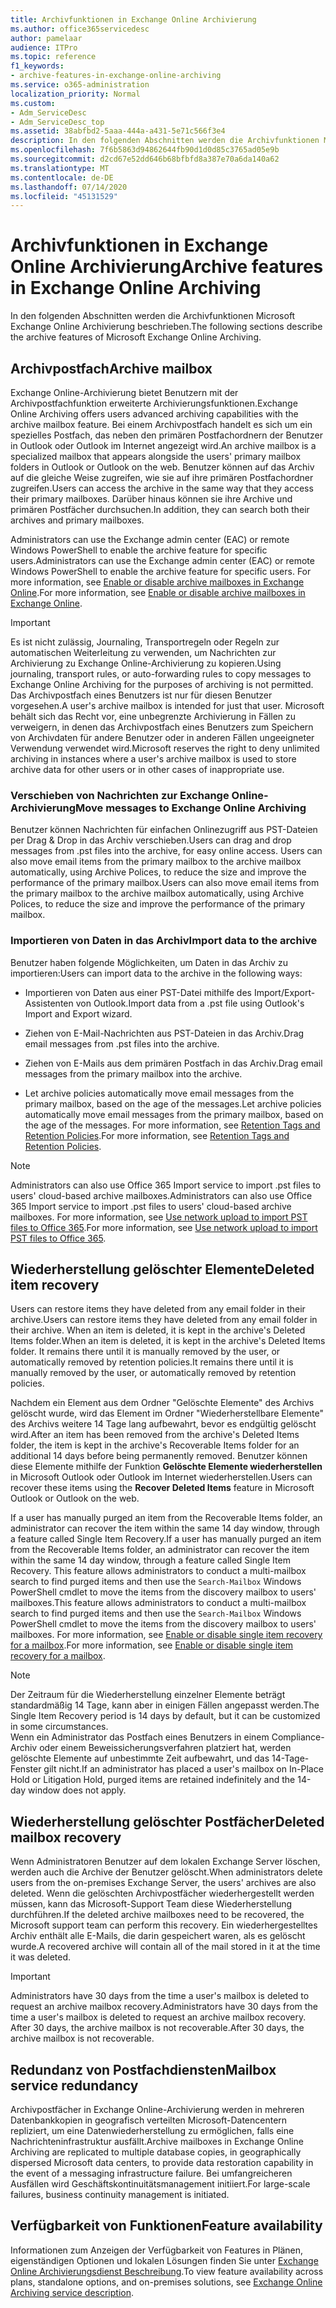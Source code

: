 ```yaml
---
title: Archivfunktionen in Exchange Online Archivierung
ms.author: office365servicedesc
author: pamelaar
audience: ITPro
ms.topic: reference
f1_keywords:
- archive-features-in-exchange-online-archiving
ms.service: o365-administration
localization_priority: Normal
ms.custom:
- Adm_ServiceDesc
- Adm_ServiceDesc_top
ms.assetid: 38abfbd2-5aaa-444a-a431-5e71c566f3e4
description: In den folgenden Abschnitten werden die Archivfunktionen Microsoft Exchange Online Archivierung beschrieben.
ms.openlocfilehash: 7f6b5863d94862644fb90d1d0d85c3765ad05e9b
ms.sourcegitcommit: d2cd67e52dd646b68bfbfd8a387e70a6da140a62
ms.translationtype: MT
ms.contentlocale: de-DE
ms.lasthandoff: 07/14/2020
ms.locfileid: "45131529"
---
```

# <a name="archive-features-in-exchange-online-archiving"></a><span data-ttu-id="3be7f-103">Archivfunktionen in Exchange Online Archivierung</span><span class="sxs-lookup"><span data-stu-id="3be7f-103">Archive features in Exchange Online Archiving</span></span>

<span data-ttu-id="3be7f-104">In den folgenden Abschnitten werden die Archivfunktionen Microsoft Exchange Online Archivierung beschrieben.</span><span class="sxs-lookup"><span data-stu-id="3be7f-104">The following sections describe the archive features of Microsoft Exchange Online Archiving.</span></span>
  
## <a name="archive-mailbox"></a><span data-ttu-id="3be7f-105">Archivpostfach</span><span class="sxs-lookup"><span data-stu-id="3be7f-105">Archive mailbox</span></span>

<span data-ttu-id="3be7f-106">Exchange Online-Archivierung bietet Benutzern mit der Archivpostfachfunktion erweiterte Archivierungsfunktionen.</span><span class="sxs-lookup"><span data-stu-id="3be7f-106">Exchange Online Archiving offers users advanced archiving capabilities with the archive mailbox feature.</span></span> <span data-ttu-id="3be7f-107">Bei einem Archivpostfach handelt es sich um ein spezielles Postfach, das neben den primären Postfachordnern der Benutzer in Outlook oder Outlook im Internet angezeigt wird.</span><span class="sxs-lookup"><span data-stu-id="3be7f-107">An archive mailbox is a specialized mailbox that appears alongside the users' primary mailbox folders in Outlook or Outlook on the web.</span></span> <span data-ttu-id="3be7f-108">Benutzer können auf das Archiv auf die gleiche Weise zugreifen, wie sie auf ihre primären Postfachordner zugreifen.</span><span class="sxs-lookup"><span data-stu-id="3be7f-108">Users can access the archive in the same way that they access their primary mailboxes.</span></span> <span data-ttu-id="3be7f-109">Darüber hinaus können sie ihre Archive und primären Postfächer durchsuchen.</span><span class="sxs-lookup"><span data-stu-id="3be7f-109">In addition, they can search both their archives and primary mailboxes.</span></span>
  
<span data-ttu-id="3be7f-110">Administrators can use the Exchange admin center (EAC) or remote Windows PowerShell to enable the archive feature for specific users.</span><span class="sxs-lookup"><span data-stu-id="3be7f-110">Administrators can use the Exchange admin center (EAC) or remote Windows PowerShell to enable the archive feature for specific users.</span></span> <span data-ttu-id="3be7f-111">For more information, see [Enable or disable archive mailboxes in Exchange Online](https://docs.microsoft.com/office365/securitycompliance/enable-archive-mailboxes).</span><span class="sxs-lookup"><span data-stu-id="3be7f-111">For more information, see [Enable or disable archive mailboxes in Exchange Online](https://docs.microsoft.com/office365/securitycompliance/enable-archive-mailboxes).</span></span>
  
> [!IMPORTANT]
>  <span data-ttu-id="3be7f-112">Es ist nicht zulässig, Journaling, Transportregeln oder Regeln zur automatischen Weiterleitung zu verwenden, um Nachrichten zur Archivierung zu Exchange Online-Archivierung zu kopieren.</span><span class="sxs-lookup"><span data-stu-id="3be7f-112">Using journaling, transport rules, or auto-forwarding rules to copy messages to Exchange Online Archiving for the purposes of archiving is not permitted.</span></span> <br/>
>  <span data-ttu-id="3be7f-113">Das Archivpostfach eines Benutzers ist nur für diesen Benutzer vorgesehen.</span><span class="sxs-lookup"><span data-stu-id="3be7f-113">A user's archive mailbox is intended for just that user.</span></span> <span data-ttu-id="3be7f-114">Microsoft behält sich das Recht vor, eine unbegrenzte Archivierung in Fällen zu verweigern, in denen das Archivpostfach eines Benutzers zum Speichern von Archivdaten für andere Benutzer oder in anderen Fällen ungeeigneter Verwendung verwendet wird.</span><span class="sxs-lookup"><span data-stu-id="3be7f-114">Microsoft reserves the right to deny unlimited archiving in instances where a user's archive mailbox is used to store archive data for other users or in other cases of inappropriate use.</span></span>
  
### <a name="move-messages-to-exchange-online-archiving"></a><span data-ttu-id="3be7f-115">Verschieben von Nachrichten zur Exchange Online-Archivierung</span><span class="sxs-lookup"><span data-stu-id="3be7f-115">Move messages to Exchange Online Archiving</span></span>

<span data-ttu-id="3be7f-116">Benutzer können Nachrichten für einfachen Onlinezugriff aus PST-Dateien per Drag & Drop in das Archiv verschieben.</span><span class="sxs-lookup"><span data-stu-id="3be7f-116">Users can drag and drop messages from .pst files into the archive, for easy online access.</span></span> <span data-ttu-id="3be7f-117">Users can also move email items from the primary mailbox to the archive mailbox automatically, using Archive Polices, to reduce the size and improve the performance of the primary mailbox.</span><span class="sxs-lookup"><span data-stu-id="3be7f-117">Users can also move email items from the primary mailbox to the archive mailbox automatically, using Archive Polices, to reduce the size and improve the performance of the primary mailbox.</span></span> 
  
### <a name="import-data-to-the-archive"></a><span data-ttu-id="3be7f-118">Importieren von Daten in das Archiv</span><span class="sxs-lookup"><span data-stu-id="3be7f-118">Import data to the archive</span></span>

<span data-ttu-id="3be7f-119">Benutzer haben folgende Möglichkeiten, um Daten in das Archiv zu importieren:</span><span class="sxs-lookup"><span data-stu-id="3be7f-119">Users can import data to the archive in the following ways:</span></span>
  
- <span data-ttu-id="3be7f-120">Importieren von Daten aus einer PST-Datei mithilfe des Import/Export-Assistenten von Outlook.</span><span class="sxs-lookup"><span data-stu-id="3be7f-120">Import data from a .pst file using Outlook's Import and Export wizard.</span></span>
    
- <span data-ttu-id="3be7f-121">Ziehen von E-Mail-Nachrichten aus PST-Dateien in das Archiv.</span><span class="sxs-lookup"><span data-stu-id="3be7f-121">Drag email messages from .pst files into the archive.</span></span>
    
- <span data-ttu-id="3be7f-122">Ziehen von E-Mails aus dem primären Postfach in das Archiv.</span><span class="sxs-lookup"><span data-stu-id="3be7f-122">Drag email messages from the primary mailbox into the archive.</span></span>
    
- <span data-ttu-id="3be7f-123">Let archive policies automatically move email messages from the primary mailbox, based on the age of the messages.</span><span class="sxs-lookup"><span data-stu-id="3be7f-123">Let archive policies automatically move email messages from the primary mailbox, based on the age of the messages.</span></span> <span data-ttu-id="3be7f-124">For more information, see [Retention Tags and Retention Policies](https://docs.microsoft.com/Exchange/policy-and-compliance/mrm/retention-tags-and-retention-policies).</span><span class="sxs-lookup"><span data-stu-id="3be7f-124">For more information, see [Retention Tags and Retention Policies](https://docs.microsoft.com/Exchange/policy-and-compliance/mrm/retention-tags-and-retention-policies).</span></span>
    
> [!NOTE]
> <span data-ttu-id="3be7f-125">Administrators can also use Office 365 Import service to import .pst files to users' cloud-based archive mailboxes.</span><span class="sxs-lookup"><span data-stu-id="3be7f-125">Administrators can also use Office 365 Import service to import .pst files to users' cloud-based archive mailboxes.</span></span> <span data-ttu-id="3be7f-126">For more information, see [Use network upload to import PST files to Office 365](https://docs.microsoft.com/office365/securitycompliance/use-network-upload-to-import-pst-files).</span><span class="sxs-lookup"><span data-stu-id="3be7f-126">For more information, see [Use network upload to import PST files to Office 365](https://docs.microsoft.com/office365/securitycompliance/use-network-upload-to-import-pst-files).</span></span> 
  
## <a name="deleted-item-recovery"></a><span data-ttu-id="3be7f-127">Wiederherstellung gelöschter Elemente</span><span class="sxs-lookup"><span data-stu-id="3be7f-127">Deleted item recovery</span></span>

<span data-ttu-id="3be7f-128">Users can restore items they have deleted from any email folder in their archive.</span><span class="sxs-lookup"><span data-stu-id="3be7f-128">Users can restore items they have deleted from any email folder in their archive.</span></span> <span data-ttu-id="3be7f-129">When an item is deleted, it is kept in the archive's Deleted Items folder.</span><span class="sxs-lookup"><span data-stu-id="3be7f-129">When an item is deleted, it is kept in the archive's Deleted Items folder.</span></span> <span data-ttu-id="3be7f-130">It remains there until it is manually removed by the user, or automatically removed by retention policies.</span><span class="sxs-lookup"><span data-stu-id="3be7f-130">It remains there until it is manually removed by the user, or automatically removed by retention policies.</span></span>
  
<span data-ttu-id="3be7f-131">Nachdem ein Element aus dem Ordner "Gelöschte Elemente" des Archivs gelöscht wurde, wird das Element im Ordner "Wiederherstellbare Elemente" des Archivs weitere 14 Tage lang aufbewahrt, bevor es endgültig gelöscht wird.</span><span class="sxs-lookup"><span data-stu-id="3be7f-131">After an item has been removed from the archive's Deleted Items folder, the item is kept in the archive's Recoverable Items folder for an additional 14 days before being permanently removed.</span></span> <span data-ttu-id="3be7f-132">Benutzer können diese Elemente mithilfe der Funktion **Gelöschte Elemente wiederherstellen** in Microsoft Outlook oder Outlook im Internet wiederherstellen.</span><span class="sxs-lookup"><span data-stu-id="3be7f-132">Users can recover these items using the **Recover Deleted Items** feature in Microsoft Outlook or Outlook on the web.</span></span> 
  
<span data-ttu-id="3be7f-133">If a user has manually purged an item from the Recoverable Items folder, an administrator can recover the item within the same 14 day window, through a feature called Single Item Recovery.</span><span class="sxs-lookup"><span data-stu-id="3be7f-133">If a user has manually purged an item from the Recoverable Items folder, an administrator can recover the item within the same 14 day window, through a feature called Single Item Recovery.</span></span> <span data-ttu-id="3be7f-134">This feature allows administrators to conduct a multi-mailbox search to find purged items and then use the  `Search-Mailbox` Windows PowerShell cmdlet to move the items from the discovery mailbox to users' mailboxes.</span><span class="sxs-lookup"><span data-stu-id="3be7f-134">This feature allows administrators to conduct a multi-mailbox search to find purged items and then use the  `Search-Mailbox` Windows PowerShell cmdlet to move the items from the discovery mailbox to users' mailboxes.</span></span> <span data-ttu-id="3be7f-135">For more information, see [Enable or disable single item recovery for a mailbox](https://docs.microsoft.com/office365/securitycompliance/use-network-upload-to-import-pst-files).</span><span class="sxs-lookup"><span data-stu-id="3be7f-135">For more information, see [Enable or disable single item recovery for a mailbox](https://docs.microsoft.com/office365/securitycompliance/use-network-upload-to-import-pst-files).</span></span>
  
> [!NOTE]
>  <span data-ttu-id="3be7f-136">Der Zeitraum für die Wiederherstellung einzelner Elemente beträgt standardmäßig 14 Tage, kann aber in einigen Fällen angepasst werden.</span><span class="sxs-lookup"><span data-stu-id="3be7f-136">The Single Item Recovery period is 14 days by default, but it can be customized in some circumstances.</span></span> <br/>
>  <span data-ttu-id="3be7f-137">Wenn ein Administrator das Postfach eines Benutzers in einem Compliance-Archiv oder einem Beweissicherungsverfahren platziert hat, werden gelöschte Elemente auf unbestimmte Zeit aufbewahrt, und das 14-Tage-Fenster gilt nicht.</span><span class="sxs-lookup"><span data-stu-id="3be7f-137">If an administrator has placed a user's mailbox on In-Place Hold or Litigation Hold, purged items are retained indefinitely and the 14-day window does not apply.</span></span> 
  
## <a name="deleted-mailbox-recovery"></a><span data-ttu-id="3be7f-138">Wiederherstellung gelöschter Postfächer</span><span class="sxs-lookup"><span data-stu-id="3be7f-138">Deleted mailbox recovery</span></span>

<span data-ttu-id="3be7f-139">Wenn Administratoren Benutzer auf dem lokalen Exchange Server löschen, werden auch die Archive der Benutzer gelöscht.</span><span class="sxs-lookup"><span data-stu-id="3be7f-139">When administrators delete users from the on-premises Exchange Server, the users' archives are also deleted.</span></span> <span data-ttu-id="3be7f-140">Wenn die gelöschten Archivpostfächer wiederhergestellt werden müssen, kann das Microsoft-Support Team diese Wiederherstellung durchführen.</span><span class="sxs-lookup"><span data-stu-id="3be7f-140">If the deleted archive mailboxes need to be recovered, the Microsoft support team can perform this recovery.</span></span> <span data-ttu-id="3be7f-141">Ein wiederhergestelltes Archiv enthält alle E-Mails, die darin gespeichert waren, als es gelöscht wurde.</span><span class="sxs-lookup"><span data-stu-id="3be7f-141">A recovered archive will contain all of the mail stored in it at the time it was deleted.</span></span>
  
> [!IMPORTANT]
> <span data-ttu-id="3be7f-142">Administrators have 30 days from the time a user's mailbox is deleted to request an archive mailbox recovery.</span><span class="sxs-lookup"><span data-stu-id="3be7f-142">Administrators have 30 days from the time a user's mailbox is deleted to request an archive mailbox recovery.</span></span> <span data-ttu-id="3be7f-143">After 30 days, the archive mailbox is not recoverable.</span><span class="sxs-lookup"><span data-stu-id="3be7f-143">After 30 days, the archive mailbox is not recoverable.</span></span> 
  
## <a name="mailbox-service-redundancy"></a><span data-ttu-id="3be7f-144">Redundanz von Postfachdiensten</span><span class="sxs-lookup"><span data-stu-id="3be7f-144">Mailbox service redundancy</span></span>

<span data-ttu-id="3be7f-145">Archivpostfächer in Exchange Online-Archivierung werden in mehreren Datenbankkopien in geografisch verteilten Microsoft-Datencentern repliziert, um eine Datenwiederherstellung zu ermöglichen, falls eine Nachrichteninfrastruktur ausfällt.</span><span class="sxs-lookup"><span data-stu-id="3be7f-145">Archive mailboxes in Exchange Online Archiving are replicated to multiple database copies, in geographically dispersed Microsoft data centers, to provide data restoration capability in the event of a messaging infrastructure failure.</span></span> <span data-ttu-id="3be7f-146">Bei umfangreicheren Ausfällen wird Geschäftskontinuitätsmanagement initiiert.</span><span class="sxs-lookup"><span data-stu-id="3be7f-146">For large-scale failures, business continuity management is initiated.</span></span> 
  
## <a name="feature-availability"></a><span data-ttu-id="3be7f-147">Verfügbarkeit von Funktionen</span><span class="sxs-lookup"><span data-stu-id="3be7f-147">Feature availability</span></span>

<span data-ttu-id="3be7f-148">Informationen zum Anzeigen der Verfügbarkeit von Features in Plänen, eigenständigen Optionen und lokalen Lösungen finden Sie unter [Exchange Online Archivierungsdienst Beschreibung](exchange-online-archiving-service-description.md).</span><span class="sxs-lookup"><span data-stu-id="3be7f-148">To view feature availability across plans, standalone options, and on-premises solutions, see [Exchange Online Archiving service description](exchange-online-archiving-service-description.md).</span></span>
  
